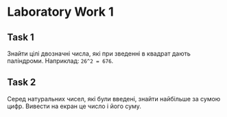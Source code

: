 # Laboratory Work 1

## Task 1
Знайти цілі двозначні числа, які при зведенні в квадрат дають паліндроми. Наприклад: `26^2 = 676`.

## Task 2
Серед натуральних чисел, які були введені, знайти найбільше за сумою цифр. Вивести на екран це число і його суму.
